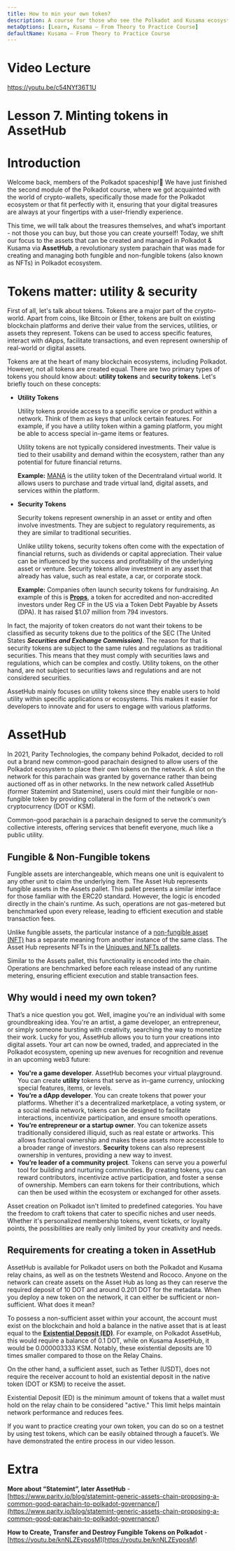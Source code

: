 ```yaml
---
title: How to min your own token?
description: A course for those who see the Polkadot and Kusama ecosystem for the first time.
metaOptions: [Learn, Kusama — From Theory to Practice Course]
defaultName: Kusama — From Theory to Practice Course
---
```


# Video Lecture

https://youtu.be/c54NYf36T1U

# Lesson 7. Minting tokens in AssetHub

# **Introduction**

Welcome back, members of the Polkadot spaceship!🚀 We have just finished the second module of the Polkadot course, where we got acquainted with the world of crypto-wallets, specifically those made for the Polkadot ecosystem or that fit perfectly with it, ensuring that your digital treasures are always at your fingertips with a user-friendly experience.

This time, we will talk about the treasures themselves, and what’s important - not those you can buy, but those you can create yourself! Today, we shift our focus to the assets that can be created and managed in Polkadot & Kusama via **AssetHub**, a revolutionary system parachain that was made for creating and managing both fungible and non-fungible tokens (also known as NFTs) in Polkadot ecosystem.

# Tokens matter: utility & security

First of all, let's talk about tokens. Tokens are a major part of the crypto-world. Apart from coins, like Bitcoin or Ether, tokens are built on existing blockchain platforms and derive their value from the services, utilities, or assets they represent. Tokens can be used to access specific features, interact with dApps, facilitate transactions, and even represent ownership of real-world or digital assets.

Tokens are at the heart of many blockchain ecosystems, including Polkadot. However, not all tokens are created equal. There are two primary types of tokens you should know about: **utility tokens** and **security tokens**. Let's briefly touch on these concepts:

- **Utility Tokens**
    
    Utility tokens provide access to a specific service or product within a network. Think of them as keys that unlock certain features. For example, if you have a utility token within a gaming platform, you might be able to access special in-game items or features.
    
    Utility tokens are not typically considered investments. Their value is tied to their usability and demand within the ecosystem, rather than any potential for future financial returns.
    
    **Example:** [MANA](https://coinmarketcap.com/ru/currencies/decentraland/) is the utility token of the Decentraland virtual world. It allows users to purchase and trade virtual land, digital assets, and services within the platform.
    
- **Security Tokens**
    
    Security tokens represent ownership in an asset or entity and often involve investments. They are subject to regulatory requirements, as they are similar to traditional securities.
    
    Unlike utility tokens, security tokens often come with the expectation of financial returns, such as dividends or capital appreciation. Their value can be influenced by the success and profitability of the underlying asset or venture. Security tokens allow investment in any asset that already has value, such as real estate, a car, or corporate stock.
    
    **Example:** Companies often launch security tokens for fundraising. An example of this is **[Props](https://coinmarketcap.com/link/currencies/props)**, a token for accredited and non-accredited investors under Reg CF in the US via a Token Debt Payable by Assets (DPA). It has raised $1.07 million from 794 investors.
    

In fact, the majority of token creators do not want their tokens to be classified as security tokens due to the politics of the SEC (The United States ***Securities and Exchange Commission)***. The reason for that is security tokens are subject to the same rules and regulations as traditional securities. This means that they must comply with securities laws and regulations, which can be complex and costly. Utility tokens, on the other hand, are not subject to securities laws and regulations and are not considered securities.

AssetHub mainly focuses on utility tokens since they enable users to hold utility within specific applications or ecosystems. This makes it easier for developers to innovate and for users to engage with various platforms.

# **AssetHub**

In 2021, Parity Technologies, the company behind Polkadot, decided to roll out a brand new common-good parachain designed to allow users of the Polkadot ecosystem to place their own tokens on the network. A slot on the network for this parachain was granted by governance rather than being auctioned off as in other networks. In the new network called AssetHub (former Statemint and Statemine), users could mint their fungible or non-fungible token by providing collateral in the form of the network's own cryptocurrency (DOT or KSM). 

<robo-academy-note type="note">
Common-good parachain is a parachain designed to serve the community’s collective interests, offering services that benefit everyone, much like a public utility.
</robo-academy-note>

## Fungible & Non-Fungible tokens

Fungible assets are interchangeable, which means one unit is equivalent to any other unit to claim the underlying item. The Asset Hub represents fungible assets in the Assets pallet. This pallet presents a similar interface for those familiar with the ERC20 standard. However, the logic is encoded directly in the chain's runtime. As such, operations are not gas-metered but benchmarked upon every release, leading to efficient execution and stable transaction fees.

Unlike fungible assets, the particular instance of a [non-fungible asset (NFT)](https://wiki.polkadot.network/docs/learn-nft) has a separate meaning from another instance of the same class. The Asset Hub represents NFTs in the [Uniques and NFTs pallets](https://wiki.polkadot.network/docs/learn-nft-pallets).

Similar to the Assets pallet, this functionality is encoded into the chain. Operations are benchmarked before each release instead of any runtime metering, ensuring efficient execution and stable transaction fees.

## Why would i need my own token?

That’s a nice question you got. Well, imagine you're an individual with some groundbreaking idea. You're an artist, a game developer, an entrepreneur, or simply someone bursting with creativity, searching the way to monetize their work. Lucky for you, AssetHub allows you to turn your creations into digital assets. Your art can now be owned, traded, and appreciated in the Polkadot ecosystem, opening up new avenues for recognition and revenue in an upcoming web3 future:

- **You're a game developer**. AssetHub becomes your virtual playground. You can create **utility** tokens that serve as in-game currency, unlocking special features, items, or levels.
- **You’re a dApp developer**. You can create tokens that power your platforms. Whether it's a decentralized marketplace, a voting system, or a social media network, tokens can be designed to facilitate interactions, incentivize participation, and ensure smooth operations.
- **You’re entrepreneur or a startup owner**. You can tokenize assets traditionally considered illiquid, such as real estate or artworks. This allows fractional ownership and makes these assets more accessible to a broader range of investors. **Security** tokens can also represent ownership in ventures, providing a new way to invest.
- **You’re leader of a community project**. Tokens can serve you a powerful tool for building and nurturing communities. By creating tokens, you can reward contributors, incentivize active participation, and foster a sense of ownership. Members can earn tokens for their contributions, which can then be used within the ecosystem or exchanged for other assets.

Asset creation on Polkadot isn't limited to predefined categories. You have the freedom to craft tokens that cater to specific niches and user needs. Whether it's personalized membership tokens, event tickets, or loyalty points, the possibilities are really only limited by your creativity and needs.

## Requirements for creating a token in AssetHub

AssetHub is available for Polkadot users on both the Polkadot and Kusama relay chains, as well as on the testnets Westend and Rococo. Anyone on the network can create assets on the Asset Hub as long as they can reserve the required deposit of 10 DOT and around 0.201 DOT for the metadata. When you deploy a new token on the network, it can either be sufficient or non-sufficient. What does it mean?

To possess a non-sufficient asset within your account, the account must exist on the blockchain and hold a balance in the native asset that is at least equal to the **[Existential Deposit (ED)](https://support.polkadot.network/support/solutions/articles/65000168651)**. For example, on Polkadot AssetHub, this would require a balance of 0.1 DOT, while on Kusama AssetHub, it would be 0.000003333 KSM. Notably, these existential deposits are 10 times smaller compared to those on the Relay Chains.

On the other hand, a sufficient asset, such as Tether (USDT), does not require the receiver account to hold an existential deposit in the native token (DOT or KSM) to receive the asset.

<robo-academy-note type="note">
Existential Deposit (ED) is the minimum amount of tokens that a wallet must hold on the relay chain to be considered "active." This limit helps maintain network performance and reduces fees.
</robo-academy-note>

If you want to practice creating your own token, you can do so on a testnet by using test tokens, which can be easily obtained through a faucet’s. We have demonstrated the entire process in our video lesson.

# Extra

**More about “Statemint”, later AssetHub** - [https://www.parity.io/blog/statemint-generic-assets-chain-proposing-a-common-good-parachain-to-polkadot-governance/](https://www.parity.io/blog/statemint-generic-assets-chain-proposing-a-common-good-parachain-to-polkadot-governance/)

**How to Create, Transfer and Destroy Fungible Tokens on Polkadot** - [https://youtu.be/knNLZEyposM](https://youtu.be/knNLZEyposM)


<FeedbackBlock 
formUrl="https://faas-fra1-afec6ce7.doserverless.co/api/v1/web/fn-18e93402-1ffe-47e8-be1d-e28a6ac871f1/default/Feedback"
lessonLabel="token-mint"
/>